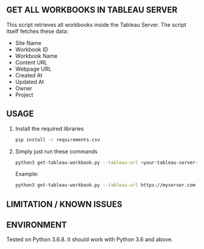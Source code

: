 ## GET ALL WORKBOOKS IN TABLEAU SERVER

This script retrieves all workbooks inside the Tableau Server. The script itself fetches these data:
- Site Name
- Workbook ID
- Workbook Name
- Content URL
- Webpage URL
- Created At
- Updated At
- Owner
- Project


## USAGE

1. Install the required libraries

    ```bash
    pip install -r requirements.csv
    ```

2. Simply just run these commands

    ```bash
    python3 get-tableau-workbook.py --tableau-url <your-tableau-server-url> --output <output-name> [--pages <number]
    ```
    
    Example:

    ```bash
    python3 get-tableau-workbook.py --tableau-url https://myserver.com --output workbooks-list.csv
    ```

## LIMITATION / KNOWN ISSUES

## ENVIRONMENT

Tested on Python 3.6.8. It should work with Python 3.6 and above.

